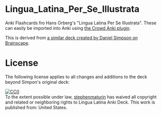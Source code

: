 # Lingua_Latina_Per_Se_Illustrata

Anki Flashcards fro Hans Orberg's "Lingua Latina Per Se Illustrata". 
These can easily be imported into Anki using [the Crowd Anki plugin](https://ankiweb.net/shared/info/1788670778).

This is derived from [a similar deck created by Daniel Simpson on Brainscape](https://www.brainscape.com/packs/lingua-latina-per-se-illustrata-pars-i-familia-romana-5928412).

# License

The following license applies to all changes and additions to the deck beyond Simpon's original deck:

<p xmlns:dct="http://purl.org/dc/terms/" xmlns:vcard="http://www.w3.org/2001/vcard-rdf/3.0#">
  <a rel="license"
     href="http://creativecommons.org/publicdomain/zero/1.0/">
    <img src="http://i.creativecommons.org/p/zero/1.0/88x31.png" style="border-style: none;" alt="CC0" />
  </a>
  <br />
  To the extent possible under law,
  <a rel="dct:publisher"
     href="https://github.com/stephenmaturin">
    <span property="dct:title">stephenmaturin</span></a>
  has waived all copyright and related or neighboring rights to
  <span property="dct:title">Lingua Latina Anki Deck</span>.
This work is published from:
<span property="vcard:Country" datatype="dct:ISO3166"
      content="US" about="https://github.com/stephenmaturin">
  United States</span>.
</p>

